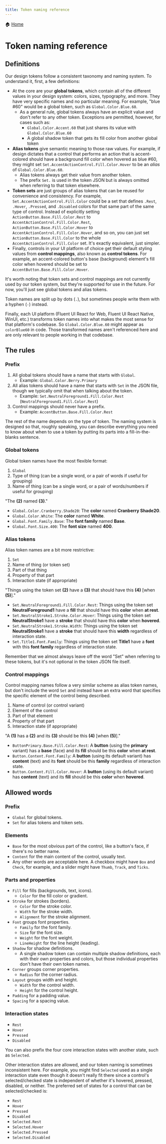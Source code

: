 ```yaml
---
title: Token naming reference
---
```


🏠 [Home](./)

# Token naming reference

## Definitions

Our design tokens follow a consistent taxonomy and naming system. To understand it, first, a few definitions:

* At the core are your **global tokens**, which contain all of the different values in your design system: colors, sizes, typography, and more. They have very specific names and no particular meaning. For example, "blue #60" would be a global token, such as `Global.Color.Blue.60`.
	* As a general rule, global tokens always have an explicit value and don't refer to any other token. Exceptions are permitted, however, for cases such as:
		* `Global.Color.Accent.60` that just shares its value with `Global.Color.Blue.60`
		* A global shadow token that gets its fill color from another global token
* **Alias tokens** give semantic meaning to those raw values. For example, if design dictates that a control that performs an action that is accent-colored should have a background fill color when hovered as blue #60, they might set `Set.AccentActionControl.Fill.Color.Hover` to be an *alias* of `Global.Color.Blue.60`.
	* Alias tokens always get their value from another token.
	* The prefix `Set.` is used in the token JSON but is always omitted when referring to that token elsewhere.
* **Token sets** are just groups of alias tokens that can be reused for convenience and consistency. For example, `Set.AccentActionControl.Fill.Color` could be a set that defines `.Rest`, `.Hover`, `.Pressed`, and `.Disabled` colors for that same part of the same type of control. Instead of explicitly setting `ActionButton.Base.Fill.Color.Rest` to `AccentActionControl.Fill.Color.Rest`, `ActionButton.Base.Fill.Color.Hover` to `AccentActionControl.Fill.Color.Hover`, and so on, you can just set `ActionButton.Base.Fill.Color` to the whole `AccentActionControl.Fill.Color` set. It's exactly equivalent, just simpler.
* Finally, controls in your UI platform of choice get their default styling values from **control mappings**, also known as **control tokens**. For example, an accent-colored button's base (background) element's fill color when hovered should be set to `AccentButton.Base.Fill.Color.Hover`.

It's worth noting that token sets and control mappings are not currently used by our token system, but they're supported for use in the future. For now, you'll just see global tokens and alias tokens.

Token names are split up by dots (`.`), but sometimes people write them with a hyphen (`-`) instead.

Finally, each UI platform (Fluent UI React for Web, Fluent UI React Native, WinUI, etc.) transforms token names into what makes the most sense for that platform's codebase. So `Global.Color.Blue.60` might appear as `colorBlue60` in code. Those transformed names aren't referenced here and are only relevant to people working in that codebase.

## The rules

### Prefix

1. All global tokens should have a name that starts with `Global`.
	* Example: `Global.Color.Berry.Primary`
2. All alias tokens should have a name that starts with `Set` in the JSON file, though we typically omit that when talking about the token.
	* Example: `Set.NeutralForeground1.Fill.Color.Rest` (`NeutralForeground1.Fill.Color.Rest`)
3. Control mappings should never have a prefix.
	* Example: `AccentButton.Base.Fill.Color.Rest`

The rest of the name depends on the type of token. The naming system is designed so that, roughly speaking, you can describe everything you need to know about when to use a token by putting its parts into a fill-in-the-blanks sentence.

### Global tokens

Global token names have the most flexible format:

1. `Global`
2. Type of thing (can be a single word, or a pair of words if useful for grouping)
3. Name of thing (can be a single word, or a pair of words/numbers if useful for grouping)

"The **(2)** named **(3)**."

* `Global.Color.Cranberry.Shade20`: The **color** named **Cranberry Shade20**.
* `Global.Color.White`: The **color** named **White**.
* `Global.Font.Family.Base`: The **font family** named **Base**.
* `Global.Font.Size.400`: The **font size** named **400**.

### Alias tokens

Alias token names are a bit more restrictive:

1. `Set`
2. Name of thing (or token set)
3. Part of that thing
4. Property of that part
5. Interaction state (if appropriate)

"Things using the token set **(2)** have a **(3)** that should have this **(4)** \[when **(5)**\]."

* `Set.NeutralForeground1.Fill.Color.Rest`: Things using the token set **NeutralForeground1** have a **fill** that should have this **color** when **at rest**.
* `Set.NeutralStroke1.Stroke.Color.Hover`: Things using the token set **NeutralStroke1** have a **stroke** that should have this **color** when **hovered**.
* `Set.NeutralStroke1.Stroke.Width`: Things using the token set **NeutralStroke1** have a **stroke** that should have this **width** regardless of interaction state.
* `Set.Title1.Font.Family`: Things using the token set **Title1** have a **font** with this **font family** regardless of interaction state.

Remember that we almost always leave off the word "Set" when referring to these tokens, but it's not optional in the token JSON file itself.

### Control mappings

Control mapping names follow a very similar scheme as alias token names, but don't include the word `Set` and instead have an extra word that specifies the specific element of the control being described.

1. Name of control (or control variant)
2. Element of the control
3. Part of that element
4. Property of that part
5. Interaction state (if appropriate)

"A **(1)** has a **(2)** and its **(3)** should be this **(4)** \[when **(5)**\]."

* `ButtonPrimary.Base.Fill.Color.Rest`: A **button** (using the **primary** variant) has a **base** (face) and its **fill** should be this **color** when **at rest**.
* `Button.Content.Font.Family`: A **button** (using its default variant) has **content** (text) and its **font** should be this **family** regardless of interaction state.
* `Button.Content.Fill.Color.Hover`: A **button** (using its default variant) has **content** (text) and its **fill** should be this **color** when **hovered**.

## Allowed words

### Prefix

* `Global` for global tokens.
* `Set` for alias tokens and token sets.

### Elements

* `Base` for the most obvious part of the control, like a button's face, if there's no better name.
* `Content` for the main content of the control, usually text.
* Any other words are acceptable here. A checkbox might have `Box` and `Check`, for example, and a slider might have `Thumb`, `Track`, and `Ticks`.

### Parts and properties

* `Fill` for fills (backgrounds, text, icons).
	* `Color` for the fill color or gradient.
* `Stroke` for strokes (borders).
	* `Color` for the stroke color.
	* `Width` for the stroke width.
	* `Alignment` for the stroke alignment.
* `Font` groups font properties.
	* `Family` for the font family.
	* `Size` for the font size.
	* `Weight` for the font weight.
	* `LineHeight` for the line height (leading).
* `Shadow` for shadow definitions.
	* A single shadow token can contain multiple shadow definitions, each with their own properties and colors, but those individual properties don't have their own token names.
* `Corner` groups corner properties.
	* `Radius` for the corner radius.
* `Layout` groups width and height.
	* `Width` for the control width.
	* `Height` for the control height.
* `Padding` for a padding value.
* `Spacing` for a spacing value.

### Interaction states

* `Rest`
* `Hover`
* `Pressed`
* `Disabled`

You can also prefix the four core interaction states with another state, such as `Selected`.

Other interaction states are allowed, and our token naming is sometimes inconsistent here. For example, you might find `Selected` used as a single interaction state even though it doesn't really fit there since a control's selected/checked state is independent of whether it's hovered, pressed, disabled, or neither. The preferred set of states for a control that can be selected/checked is:

* `Rest`
* `Hover`
* `Pressed`
* `Disabled`
* `Selected.Rest`
* `Selected.Hover`
* `Selected.Pressed`
* `Selected.Disabled`
